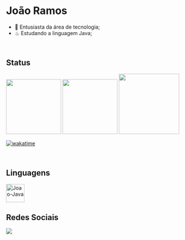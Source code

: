 # João Ramos

- 🌱 Entusiasta da área de tecnologia;
- ♨ Estudando a linguagem Java;
<br>

## Status
<div allling = center>
  <img height="150em" src="https://github-readme-stats.vercel.app/api?username=joaoramos09&theme=holi&show_icons=true)](https://github.com/joaoramos09/github-readme-stats"/>
  <img height="150em" src="https://github-readme-stats.vercel.app/api/top-langs/?username=joaoramos09&layout-donut-chart&theme=holi"/>
  <img height = "165em" src ="https://github-readme-stats.vercel.app/api/wakatime?username=joaoramos09&theme=holi&layout=compact">
  <br>
  
  [![wakatime](https://wakatime.com/badge/user/ada26962-b23e-47ab-8b09-26bda8b2b764.svg)](https://wakatime.com/@ada26962-b23e-47ab-8b09-26bda8b2b764)
 
  </div>
<br>

## Linguagens
<div>
  <img aling="center" alt="Joao-Java" height="50" widht="50" src="https://cdn.jsdelivr.net/gh/devicons/devicon/icons/java/java-original-wordmark.svg" />
</div>

## Redes Sociais
<div>
  <a href="https://www.linkedin.com/in/jo%C3%A3o-ramos-223994219/"><img src="https://img.shields.io/badge/LinkedIn-0077B5?style=for-the-badge&logo=linkedin&logoColor=white" target="_blank"></a>
</div>
</div>

